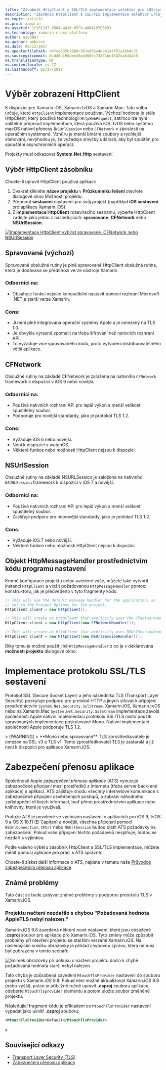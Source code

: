 ```yaml
---
title: "Zásobník HttpClient a SSL/TLS implementace selektor pro iOS/systému macOS"
description: "Zásobník HttpClient a SSL/TLS implementace selektor určuje implementace HttpClient a SSL/TLS, která se použije v aplikaci Xamarin iOS, tvOS nebo systému macOS."
ms.topic: article
ms.prod: xamarin
ms.assetid: 12101297-BB04-4410-85F0-A0D41B7E6591
ms.technology: xamarin-cross-platform
author: asb3993
ms.author: amburns
ms.date: 06/12/2017
ms.openlocfilehash: d4fce635b26b0c367e836e4ec41d4f51a10b9c35
ms.sourcegitcommit: 6cd40d190abe38edd50fc74331be15324a845a28
ms.translationtype: MT
ms.contentlocale: cs-CZ
ms.lasthandoff: 02/27/2018
---
```

# <a name="httpclient-stack-selector"></a>Výběr zobrazení HttpClient

K dispozici pro Xamarin.iOS, Xamarin.tvOS a Xamarin.Mac: Tato volba určuje, které `HttpClient` implementace používat. Výchozí hodnota je stále HttpClient, který používá technologii `HttpWebRequest`, zatímco lze nyní volitelně přepnout implementace, která používá iOS, tvOS nebo systému macOS nativní přenosy (`NSUrlSession` nebo `CFNetwork` v závislosti na operačním systémem). Vzhůru je menší binární soubory a rychlejší stahování, nevýhodou je, že vyžaduje smyčky událostí, aby byl spuštěn pro spouštění asynchronních operací.

Projekty musí odkazovat **System.Net.Http** sestavení.

<a name="Selecting-a-HttpClient-Stack" />

## <a name="selecting-a-httpclient-stack"></a>Výběr HttpClient zásobníku

Chcete-li upravit HttpClient používá aplikaci:

1. Dvakrát klikněte **název projektu** v **Průzkumníku řešení** otevřete dialogové okno Možnosti projektu.
2. Přepnout **sestavení** nastavení pro svůj projekt (například **iOS sestavení** pro aplikace Xamarin.iOS).
3. Z **implementace HttpClient** rozevíracího seznamu, vyberte HttpClient zadejte jako jednu z následujících: **spravované**, **CFNetwork** nebo **NSUrlSession**.

[ ![Implementace HttpClient vybírat spravované, CFNetwork nebo NSUrlSession](http-stack-images/http-xs-sml.png)](http-stack-images/http-xs.png)

<a name="Managed" />

## <a name="managed-default"></a>Spravované (výchozí)

Spravované obslužné rutiny je plně spravovaná HttpClient obslužná rutina, která je dodávána se předchozí verze nástroje Xamarin.

### <a name="pros"></a>Odborníci na:

 - Obsahuje funkci nejvíce kompatibilní nastavit pomocí rozhraní Microsoft .NET a starší verze Xamarin.

### <a name="cons"></a>Cons:

 - Ji není plně integrována operační systémy Apple a je omezený na TLS 1.0.
 - Je obvykle výrazně zpomalit na třeba šifrování než nativních rozhraní API.
 - To vyžaduje více spravovaného kódu, proto vytvoření distribuovatelného větší aplikace.

<a name="CFNetwork" />

## <a name="cfnetwork"></a>CFNetwork

Obslužné rutiny na základě CFNetwork je založena na nativního `CFNetwork` framework k dispozici v iOS 6 nebo novější.

### <a name="pros"></a>Odborníci na:

 - Používá nativních rozhraní API pro lepší výkon a menší velikost spustitelný soubor.
 - Podporuje pro novější standardy, jako je protokol TLS 1.2.

### <a name="cons"></a>Cons:

 - Vyžaduje iOS 6 nebo novější.
 - Není k dispozici v watchOS.
 - Některé funkce nebo možnosti HttpClient nejsou k dispozici.

<a name="NSUrlSession" />

## <a name="nsurlsession"></a>NSUrlSession

Obslužné rutiny na základě NSURLSession je založena na nativního `NSURLSession` framework k dispozici v iOS 7 a novější.

### <a name="pros"></a>Odborníci na:

 - Používá nativních rozhraní API pro lepší výkon a menší velikost spustitelný soubor.
 - Zajišťuje podporu pro nejnovější standardy, jako je protokol TLS 1.2.

### <a name="cons"></a>Cons:

 - Vyžaduje iOS 7 nebo novější.
 - Některé funkce nebo možnosti HttpClient nejsou k dispozici.


## <a name="programmatically-setting-the-httpmessagehandler"></a>Objekt HttpMessageHandler prostřednictvím kódu programu nastavení

Kromě konfigurace projektu celou uvedené výše, můžete také vytvořit instanci `HttpClient` a vložit požadovanou `HttpMessageHandler` pomocí konstruktoru, jak je předvedeno v tyto fragmenty kódu:

```csharp
// This will use the default message handler for the application; as
// set in the Project Options for the project.
HttpClient client = new HttpClient();

// This will create an HttpClient that explicitly uses the CFNetworkHandler
HttpClient client = new HttpClient(new CFNetworkHandler());

// This will create an HttpClient that explicitly uses NSUrlSessionHandler
HttpClient client = new HttpClient(new NSUrlSessionHandler());
```

Díky tomu je možné použít jiné `HttpMessageHandler` z co je v deklarována **možnosti projektu** dialogové okno.

<a name="New-SSL-TLS-implementation-build-option" />
<a name="Selecting-a-SSL-TLS-implementation" />
<a name="Apple-TLS" />

# <a name="ssltls-implementation-build"></a>Implementace protokolu SSL/TLS sestavení

Protokol SSL (Secure Socket Layer) a jeho následníka TLS (Transport Layer Security) poskytuje podporu pro protokol HTTP a jiných síťových připojení prostřednictvím `System.Net.Security.SslStream`. Xamarin.iOS, Xamarin.tvOS nebo na Xamarin.Mac `System.Net.Security.SslStream` implementace zavolá společnosti Apple nativní implementaci protokolu SSL/TLS místo použití spravovaných implementace poskytované Mono. Nativní implementaci společnosti Apple podporuje TLS 1.2.

<a name="Mono" />
> [!WARNING]
> **Mono nebo spravované** TLS zprostředkovatele je omezen na SSL v3 a TLS v1. Tento zprostředkovatel TLS je zastaralá a již není k dispozici pro aplikace Xamarin.iOS. 

<a name="App-Transport-Security" />

# <a name="app-transport-security"></a>Zabezpečení přenosu aplikace

Společnosti Apple _zabezpečení přenosu aplikace_ (ATS) vynucuje zabezpečené připojení mezi prostředků z Internetu (třeba server back-end aplikace) a aplikací. ATS zajišťuje shodu všechny internetové komunikace s zabezpečené připojení osvědčených postupů, a zabrání náhodného zpřístupnění citlivých informací, buď přímo prostřednictvím aplikace nebo knihovny, které je využívají.

Protože ATS je povolené ve výchozím nastavení v aplikacích pro iOS 9, tvOS 9 a OS X 10.11 (El Capitan) a novější, všechna připojení pomocí `NSUrlConnection`, `CFUrl` nebo `NSUrlSession` budou platit ATS požadavky na zabezpečení. Pokud vaše připojení těchto požadavků nesplňuje, budou se nezdaří s výjimkou.

Podle vašeho výběru zásobník HttpClient a SSL/TLS implementace, můžete měnit pomocí aplikace pro práci s ATS správně.

Chcete-li získat další informace o ATS, najdete v tématu naše [Průvodce zabezpečením přenosu aplikace](~/ios/app-fundamentals/ats.md).

## <a name="known-issues"></a>Známé problémy

Tato část se bude zabývat známé problémy s podporou protokolu TLS v Xamarin.iOS.

### <a name="project-failed-to-load-with-error-requested-value-appletls-wasnt-found"></a>Projektu načtení nezdařilo s chybou "Požadovaná hodnota AppleTLS nebyl nalezen."

Xamarin.iOS 9.8 zavedená některé nové nastavení, které jsou obsažené **.csproj** soubor pro aplikace pro Xamarin.iOS. Tyto změny může způsobit problémy při otevření projektu se staršími verzemi Xamarin.iOS. Na následujícím snímku obrazovky je příklad chybovou zprávu, která nemusí být zobrazeny v tomto scénáři:

![Snímek obrazovky při pokusu o načtení projektu došlo k chybě požadovaná hodnota starší nebyl nalezen](http-stack-images/tlserror-xs.png)

Tato chyba je způsobená zavedení `MtouchTlsProvider` nastavení do souboru projektu v Xamarin.iOS 9.8. Pokud není možné aktualizovat Xamarin.iOS 9.8 (nebo vyšší), práce je přibližně ručně upravit **.csproj** souboru aplikace, odeberte `MtouchTlsprovider` elementu a potom uložte soubor změněné projektu.

Následující fragment kódu je příkladem co `MtouchTlsProvider` nastavení vypadat jako uvnitř **.csproj** souboru:

```xml
<MtouchTlsProvider>Default</MtouchTlsProvider>
```
s


## <a name="related-links"></a>Související odkazy

- [Transport Layer Security (TLS)](~/cross-platform/app-fundamentals/transport-layer-security.md)
- [Zabezpečení přenosu aplikace](~/ios/app-fundamentals/ats.md)
